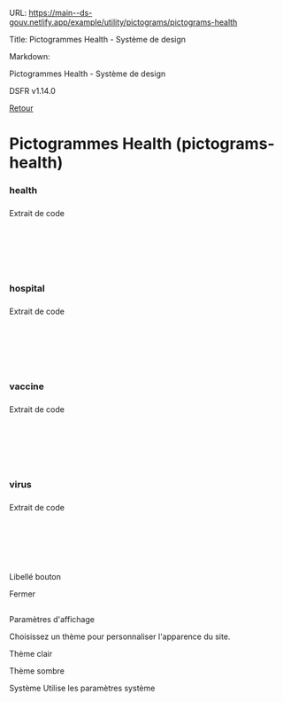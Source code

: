 URL:
https://main--ds-gouv.netlify.app/example/utility/pictograms/pictograms-health

Title:
Pictogrammes Health - Système de design

Markdown:

Pictogrammes Health - Système de design


DSFR v1.14.0


[Retour](../)


# Pictogrammes Health (pictograms-health)


### health


###
Extrait de code


<svg aria-hidden="true" class="fr-artwork" viewBox="0 0 80 80" width="80px" height="80px">
<use class="fr-artwork-decorative" href="../../../../dist/artwork/pictograms/health/health.svg#artwork-decorative"></use>
<use class="fr-artwork-minor" href="../../../../dist/artwork/pictograms/health/health.svg#artwork-minor"></use>
<use class="fr-artwork-major" href="../../../../dist/artwork/pictograms/health/health.svg#artwork-major"></use>
</svg>


### hospital


###
Extrait de code


<svg aria-hidden="true" class="fr-artwork" viewBox="0 0 80 80" width="80px" height="80px">
<use class="fr-artwork-decorative" href="../../../../dist/artwork/pictograms/health/hospital.svg#artwork-decorative"></use>
<use class="fr-artwork-minor" href="../../../../dist/artwork/pictograms/health/hospital.svg#artwork-minor"></use>
<use class="fr-artwork-major" href="../../../../dist/artwork/pictograms/health/hospital.svg#artwork-major"></use>
</svg>


### vaccine


###
Extrait de code


<svg aria-hidden="true" class="fr-artwork" viewBox="0 0 80 80" width="80px" height="80px">
<use class="fr-artwork-decorative" href="../../../../dist/artwork/pictograms/health/vaccine.svg#artwork-decorative"></use>
<use class="fr-artwork-minor" href="../../../../dist/artwork/pictograms/health/vaccine.svg#artwork-minor"></use>
<use class="fr-artwork-major" href="../../../../dist/artwork/pictograms/health/vaccine.svg#artwork-major"></use>
</svg>


### virus


###
Extrait de code


<svg aria-hidden="true" class="fr-artwork" viewBox="0 0 80 80" width="80px" height="80px">
<use class="fr-artwork-decorative" href="../../../../dist/artwork/pictograms/health/virus.svg#artwork-decorative"></use>
<use class="fr-artwork-minor" href="../../../../dist/artwork/pictograms/health/virus.svg#artwork-minor"></use>
<use class="fr-artwork-major" href="../../../../dist/artwork/pictograms/health/virus.svg#artwork-major"></use>
</svg>


Libellé bouton


Fermer


##
Paramètres d'affichage


Choisissez un thème pour personnaliser l'apparence du site.


Thème clair


Thème sombre


Système
Utilise les paramètres système
